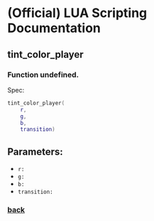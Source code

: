 
# (Official) LUA Scripting Documentation

## tint_color_player

### Function undefined.

Spec:
```lua
tint_color_player(
	r,
	g,
	b,
	transition)
```
## Parameters:
- `r:` 
- `g:` 
- `b:` 
- `transition:` 

### [back](../other)
